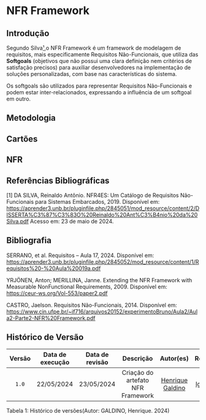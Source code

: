 # NFR Framework

## Introdução
Segundo Silva[¹](https://requisitos-de-software.github.io/2024.1-Consumidor.gov/Modelagem/Modelagem%20%C3%81gil/NFR/#referencias-bibliograficas),o NFR Framework é um framework de modelagem de requisitos, mais especificamente Requisitos Não-Funcionais, que utiliza das **Softgoals** (objetivos que não possui uma clara definição nem critérios de satisfação precisos) para auxiliar desenvolvedores na implementação de soluções personalizadas, com base nas características do sistema. 

Os softgoals são utilizados para representar Requisitos Não-Funcionais e podem estar inter-relacionados, expressando a influência de um softgoal em outro.

## Metodologia

## Cartões

## NFR


## Referências Bibliográficas
[1] DA SILVA, Reinaldo Antônio. NFR4ES: Um Catálogo de Requisitos Não-Funcionais para Sistemas Embarcados, 2019. Disponível em: <https://aprender3.unb.br/pluginfile.php/2845051/mod_resource/content/2/DISSERTA%C3%87%C3%83O%20Reinaldo%20Ant%C3%B4nio%20da%20Silva.pdf> Acesso em: 23 de maio de 2024.

## Bibliografia

SERRANO, et al. Requisitos – Aula 17, 2024. Disponível em: <https://aprender3.unb.br/pluginfile.php/2845052/mod_resource/content/1/Requisitos%20-%20Aula%20019a.pdf>

YRJÖNEN, Anton; MERILLINA, Janne. Extending the NFR Framework with Measurable NonFunctional Requirements, 2009. Disponível em: <https://ceur-ws.org/Vol-553/paper2.pdf>

CASTRO, Jaelson. Requisitos Não-Funcionais, 2014. Disponível em: <https://www.cin.ufpe.br/~if716/arquivos20152/experimentoBruno/Aula2/Aula2-Parte2-NFR%20Framework.pdf>

## Histórico de Versão
| Versão | Data de execução | Data de revisão |  Descrição            | Autor(es)         | Revisor(es)  |
| :------: | :----------: | :--------: | :--------------------: | :-------------: | :----------: |
| `1.0` | 22/05/2024  | 23/05/2024 | Criação do artefato NFR Framework | [Henrique Galdino](https://github.com/hgaldino05) | [Igor Thiago](https://github.com/alladin-51) |

<div align="center">
<figcaption align="left">Tabela 1: Histórico de versões(Autor: GALDINO, Henrique. 2024)</figcaption>
</div>
<br/>
